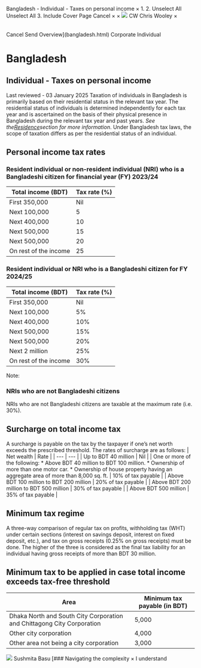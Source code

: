 Bangladesh - Individual - Taxes on personal income
×
1.
2.
Unselect All
Unselect All
3.
Include Cover Page
Cancel
×
×
![](-/media/world-wide-tax-summaries/attachments/global---chris-wooley.ashx%3Frev=ac5e5f3223b34096b1afc2a6009c7320&revision=ac5e5f32-23b3-4096-b1af-c2a6009c7320&hash=859B7ADC84DC2CBEC9760E9E6EE7DE6D0A8BFCDF)
CW
Chris Wooley
×
######
Cancel
Send
Overview](bangladesh.html)
Corporate
Individual
# Bangladesh
## Individual - Taxes on personal income
Last reviewed - 03 January 2025
Taxation of individuals in Bangladesh is primarily based on their residential status in the relevant tax year. The residential status of individuals is determined independently for each tax year and is ascertained on the basis of their physical presence in Bangladesh during the relevant tax year and past years. *See the*[*Residence*](bangladesh/individual/residence.html)*section for more information*.
Under Bangladesh tax laws, the scope of taxation differs as per the residential status of an individual.
## Personal income tax rates
### Resident individual or non-resident individual (NRI) who is a Bangladeshi citizen for financial year (FY) 2023/24
| Total income (BDT) | Tax rate (%) |
| --- | --- |
| First 350,000 | Nil |
| Next 100,000 | 5 |
| Next 400,000 | 10 |
| Next 500,000 | 15 |
| Next 500,000 | 20 |
| On rest of the income | 25 |
### Resident individual or NRI who is a Bangladeshi citizen for FY 2024/25
| Total income (BDT) | Tax rate (%) |
| --- | --- |
| First 350,000 | Nil |
| Next 100,000 | 5% |
| Next 400,000 | 10% |
| Next 500,000 | 15% |
| Next 500,000 | 20% |
| Next 2 million | 25% |
| On rest of the income | 30% |
Note:
### NRIs who are not Bangladeshi citizens
NRIs who are not Bangladeshi citizens are taxable at the maximum rate (i.e. 30%).
## Surcharge on total income tax
A surcharge is payable on the tax by the taxpayer if one’s net worth exceeds the prescribed threshold. The rates of surcharge are as follows:
| Net wealth | Rate |
| --- | --- |
| Up to BDT 40 million | Nil |
| One or more of the following:   * Above BDT 40 million to BDT 100 million. * Ownership of more than one motor car. * Ownership of house property having an aggregate area of more than 8,000 sq. ft. | 10% of tax payable |
| Above BDT 100 million to BDT 200 million | 20% of tax payable |
| Above BDT 200 million to BDT 500 million | 30% of tax payable |
| Above BDT 500 million | 35% of tax payable |
## Minimum tax regime
A three-way comparison of regular tax on profits, withholding tax (WHT) under certain sections (interest on savings deposit, interest on fixed deposit, etc.), and tax on gross receipts (0.25% on gross receipts) must be done. The higher of the three is considered as the final tax liability for an individual having gross receipts of more than BDT 30 million.
## Minimum tax to be applied in case total income exceeds tax-free threshold
| Area | Minimum tax payable (in BDT) |
| --- | --- |
| Dhaka North and South City Corporation and Chittagong City Corporation | 5,000 |
| Other city corporation | 4,000 |
| Other area not being a city corporation | 3,000 |
![](-/media/world-wide-tax-summaries/bangladeshsushmita-basubangladesh--sushmita-basujpg20250113114214915.ashx%3Frev=de922f0a89ef4d1298e694d51cdefed9&revision=de922f0a-89ef-4d12-98e6-94d51cdefed9&hash=262C39843AED138AABF1E53E9460F30F4A2C8A92)
Sushmita Basu
[### Navigating the complexity
×
I understand